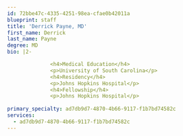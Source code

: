 ```yaml
---
id: 72bbe47c-4335-4251-98ea-cfae0b42011a
blueprint: staff
title: 'Derrick Payne, MD'
first_name: Derrick
last_name: Payne
degree: MD
bio: |2-

              <h4>Medical Education</h4>
              <p>University of South Carolina</p>
              <h4>Residency</h4>
              <p>Johns Hopkins Hospital</p>
              <h4>Fellowship</h4>
              <p>Johns Hopkins Hospital</p>
          
primary_specialty: ad7db9d7-4870-4b66-9117-f1b7bd74582c
services:
  - ad7db9d7-4870-4b66-9117-f1b7bd74582c
---
```

